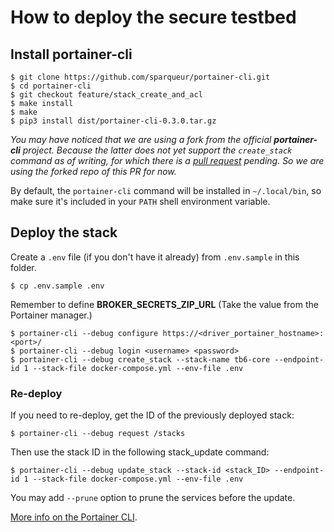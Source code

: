 # How to deploy the secure testbed

## Install portainer-cli

```
$ git clone https://github.com/sparqueur/portainer-cli.git
$ cd portainer-cli
$ git checkout feature/stack_create_and_acl
$ make install
$ make
$ pip3 install dist/portainer-cli-0.3.0.tar.gz
```

*You may have noticed that we are using a fork from the official **portainer-cli** project. Because the latter does not yet support the `create_stack` command as of writing, for which there is a [pull request](https://github.com/Ilhasoft/portainer-cli/pull/5) pending. So we are using the forked repo of this PR for now.*

By default, the `portainer-cli` command will be installed in `~/.local/bin`, so make sure it's included in your `PATH` shell environment variable.

## Deploy the stack
Create a `.env` file (if you don't have it already) from `.env.sample` in this folder. 

```
$ cp .env.sample .env
```

Remember to define **BROKER_SECRETS_ZIP_URL** (Take the value from the Portainer manager.)

```
$ portainer-cli --debug configure https://<driver_portainer_hostname>:<port>/
$ portainer-cli --debug login <username> <password>
$ portainer-cli --debug create_stack --stack-name tb6-core --endpoint-id 1 --stack-file docker-compose.yml --env-file .env
```

### Re-deploy 
If you need to re-deploy, get the ID of the previously deployed stack:

```
$ portainer-cli --debug request /stacks
```

Then use the stack ID in the following stack_update command:

```
$ portainer-cli --debug update_stack --stack-id <stack_ID> --endpoint-id 1 --stack-file docker-compose.yml --env-file .env
```

You may add `--prune` option to prune the services before the update. 

[More info on the Portainer CLI](https://github.com/sparqueur/portainer-cli/tree/feature/stack_create_and_acl).
